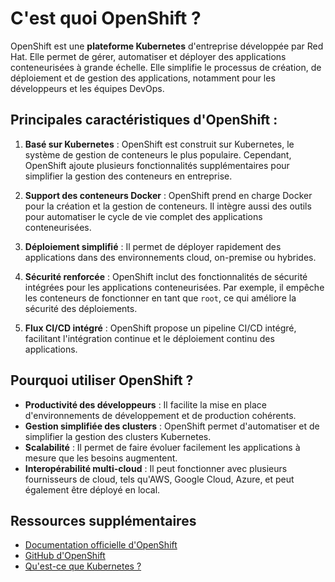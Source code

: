 # C'est quoi OpenShift ?

OpenShift est une **plateforme Kubernetes** d'entreprise développée par Red Hat. Elle permet de gérer, automatiser et déployer des applications conteneurisées à grande échelle. Elle simplifie le processus de création, de déploiement et de gestion des applications, notamment pour les développeurs et les équipes DevOps.

## Principales caractéristiques d'OpenShift :

1. **Basé sur Kubernetes** : OpenShift est construit sur Kubernetes, le système de gestion de conteneurs le plus populaire. Cependant, OpenShift ajoute plusieurs fonctionnalités supplémentaires pour simplifier la gestion des conteneurs en entreprise.
   
2. **Support des conteneurs Docker** : OpenShift prend en charge Docker pour la création et la gestion de conteneurs. Il intègre aussi des outils pour automatiser le cycle de vie complet des applications conteneurisées.

3. **Déploiement simplifié** : Il permet de déployer rapidement des applications dans des environnements cloud, on-premise ou hybrides.

4. **Sécurité renforcée** : OpenShift inclut des fonctionnalités de sécurité intégrées pour les applications conteneurisées. Par exemple, il empêche les conteneurs de fonctionner en tant que `root`, ce qui améliore la sécurité des déploiements.

5. **Flux CI/CD intégré** : OpenShift propose un pipeline CI/CD intégré, facilitant l'intégration continue et le déploiement continu des applications.

## Pourquoi utiliser OpenShift ?

- **Productivité des développeurs** : Il facilite la mise en place d'environnements de développement et de production cohérents.
- **Gestion simplifiée des clusters** : OpenShift permet d'automatiser et de simplifier la gestion des clusters Kubernetes.
- **Scalabilité** : Il permet de faire évoluer facilement les applications à mesure que les besoins augmentent.
- **Interopérabilité multi-cloud** : Il peut fonctionner avec plusieurs fournisseurs de cloud, tels qu'AWS, Google Cloud, Azure, et peut également être déployé en local.

## Ressources supplémentaires

- [Documentation officielle d'OpenShift](https://docs.openshift.com/)
- [GitHub d'OpenShift](https://github.com/openshift)
- [Qu'est-ce que Kubernetes ?](https://kubernetes.io/)